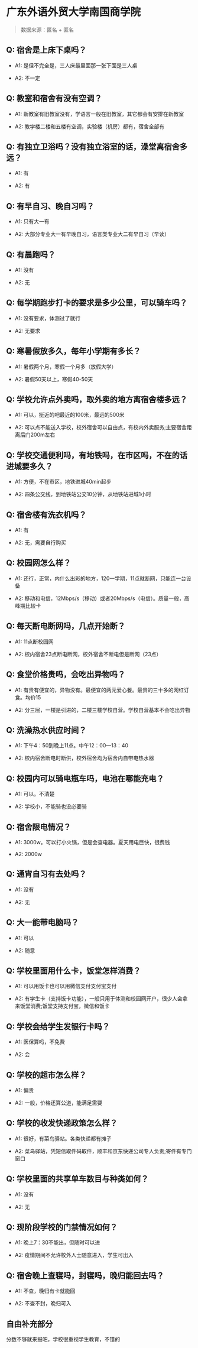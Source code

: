 # 广东外语外贸大学南国商学院

> 数据来源：匿名 + 匿名

## Q: 宿舍是上床下桌吗？

- A1: 是但不完全是，三人床最里面那一张下面是三人桌

- A2: 不一定

## Q: 教室和宿舍有没有空调？

- A1: 新教室有旧教室没有，学语言一般在旧教室，其它都会有安排在新教室

- A2: 教学楼二楼和五楼有空调，实验楼（机房）都有，宿舍全部有

## Q: 有独立卫浴吗？没有独立浴室的话，澡堂离宿舍多远？

- A1: 有

- A2: 有

## Q: 有早自习、晚自习吗？

- A1: 只有大一有

- A2: 大部分专业大一有早晚自习，语言类专业大二有早自习（早读）

## Q: 有晨跑吗？

- A1: 没有

- A2: 无

## Q: 每学期跑步打卡的要求是多少公里，可以骑车吗？

- A1: 没有要求，体测过了就行

- A2: 无要求

## Q: 寒暑假放多久，每年小学期有多长？

- A1: 暑假两个月，寒假一个月多（放假大学）

- A2: 暑假50天以上，寒假40-50天

## Q: 学校允许点外卖吗，取外卖的地方离宿舍楼多远？

- A1: 可以，挺近的吧最近的100米，最远的500米

- A2: 可以点不能送入学校，校外宿舍可以自由点，有校内外卖服务;主要宿舍距离后门200m左右

## Q: 学校交通便利吗，有地铁吗，在市区吗，不在的话进城要多久？

- A1: 方便，不在市区，地铁进城40min起步

- A2: 四条公交线，到地铁站公交10分钟，从地铁站进城1小时

## Q: 宿舍楼有洗衣机吗？

- A1: 有

- A2: 无，需要自行购买

## Q: 校园网怎么样？

- A1: 还行，正常，内什么出彩的地方，120一学期，11点就断网，只能连一台设备

- A2: 移动和电信，12Mbps/s（移动）或者20Mbps/s（电信）。质量一般，高峰期比较卡

## Q: 每天断电断网吗，几点开始断？

- A1: 11点断校园网

- A2: 校内宿舍23点断电断网，校外宿舍不断电但是断网（23点）

## Q: 食堂价格贵吗，会吃出异物吗？

- A1: 有贵有便宜的，异物没有。最便宜的两元爱心餐。最贵的三十多的网红订食。均价15

- A2: 分三层，一楼是引进的，二楼三楼学校自营。学校自营基本不会吃出异物

## Q: 洗澡热水供应时间？

- A1: 下午4：50到晚上11点。中午12：00—13：40

- A2: 校内宿舍断电时断供，校外宿舍均为宿舍内自带电热水器

## Q: 校园内可以骑电瓶车吗，电池在哪能充电？

- A1: 可以。不清楚

- A2: 学校小，不能骑也没必要骑

## Q: 宿舍限电情况？

- A1: 3000w。可以打小火锅，但是会查电器。夏天用电巨快，很费钱

- A2: 2000w

## Q: 通宵自习有去处吗？

- A1: 没有

- A2: 无

## Q: 大一能带电脑吗？

- A1: 可以

- A2: 随意

## Q: 学校里面用什么卡，饭堂怎样消费？

- A1: 可以用饭卡也可以用微信支付支付宝支付

- A2: 有学生卡（支持饭卡功能），一般只用于体测和校园网开户，很少人会拿来饭堂消费;饭堂支持支付宝，微信和饭卡

## Q: 学校会给学生发银行卡吗？

- A1: 医保算吗，不免费

- A2: 会

## Q: 学校的超市怎么样？

- A1: 偏贵

- A2: 一般，价格还算公道，能满足需要

## Q: 学校的收发快递政策怎么样？

- A1: 很好，有菜鸟驿站。各类快递都有摊子

- A2: 菜鸟驿站，凭短信取件码取件，顺丰和京东快递公司专人负责;寄件有专门窗口

## Q: 学校里面的共享单车数目与种类如何？

- A1: 没有

- A2: 无

## Q: 现阶段学校的门禁情况如何？

- A1: 晚上7：30不能出，但随时可以进

- A2: 疫情期间不允许校外人士随意进入，学生可出入

## Q: 宿舍晚上查寝吗，封寝吗，晚归能回去吗？

- A1: 不查，晚归有卡就能回

- A2: 不查不封，晚归可入

## 自由补充部分

分数不够就来报吧，学校很重视学生教育，不错的